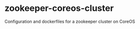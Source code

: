 zookeeper-coreos-cluster
========================

Configuration and dockerfiles for a zookeeper cluster on CoreOS
